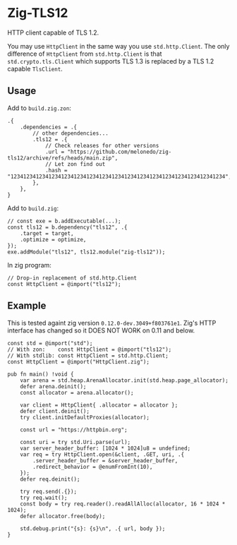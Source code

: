 # Zig-TLS12

HTTP client capable of TLS 1.2.

You may use `HttpClient` in the same way you use `std.http.Client`.
The only difference of `HttpClient` from `std.http.Client` is that `std.crypto.tls.Client` which supports TLS 1.3 is replaced by a TLS 1.2 capable `TlsClient`.

## Usage

Add to `build.zig.zon`:
```zig
.{
    .dependencies = .{
        // other dependencies...
        .tls12 = .{
            // Check releases for other versions
            .url = "https://github.com/melonedo/zig-tls12/archive/refs/heads/main.zip",
            // Let zon find out
            .hash = "12341234123412341234123412341234123412341234123412341234123412341234",
        },
    },
}
```

Add to `build.zig`:
```zig
// const exe = b.addExecutable(...);
const tls12 = b.dependency("tls12", .{
    .target = target,
    .optimize = optimize,
});
exe.addModule("tls12", tls12.module("zig-tls12"));
```

In zig program:
```zig
// Drop-in replacement of std.http.Client
const HttpClient = @import("tls12");
```

## Example

This is tested againt zig version `0.12.0-dev.3049+f803761e1`. Zig's HTTP interface has changed so it DOES NOT WORK on 0.11 and below.

```zig
const std = @import("std");
// With zon:    const HttpClient = @import("tls12");
// With stdlib: const HttpClient = std.http.Client;
const HttpClient = @import("HttpClient.zig");

pub fn main() !void {
    var arena = std.heap.ArenaAllocator.init(std.heap.page_allocator);
    defer arena.deinit();
    const allocator = arena.allocator();

    var client = HttpClient{ .allocator = allocator };
    defer client.deinit();
    try client.initDefaultProxies(allocator);

    const url = "https://httpbin.org";

    const uri = try std.Uri.parse(url);
    var server_header_buffer: [1024 * 1024]u8 = undefined;
    var req = try HttpClient.open(&client, .GET, uri, .{
        .server_header_buffer = &server_header_buffer,
        .redirect_behavior = @enumFromInt(10),
    });
    defer req.deinit();

    try req.send(.{});
    try req.wait();
    const body = try req.reader().readAllAlloc(allocator, 16 * 1024 * 1024);
    defer allocator.free(body);

    std.debug.print("{s}: {s}\n", .{ url, body });
}
```
